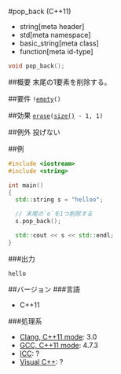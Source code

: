 #pop_back (C++11)
* string[meta header]
* std[meta namespace]
* basic_string[meta class]
* function[meta id-type]

```cpp
void pop_back();
```

##概要
末尾の1要素を削除する。


##要件
`!`[`empty`](./empty.md)`()`


##効果
[`erase`](./erase.md)`(`[`size()`](./size.md)` - 1, 1)`


##例外
投げない


##例
```cpp
#include <iostream>
#include <string>

int main()
{
  std::string s = "helloo";

  // 末尾の`o`を1つ削除する
  s.pop_back();

  std::cout << s << std::endl;
}
```

###出力
```
hello
```

##バージョン
###言語
- C++11

###処理系
- [Clang, C++11 mode](/implementation.md#clang): 3.0
- [GCC, C++11 mode](/implementation.md#gcc): 4.7.3
- [ICC](/implementation.md#icc): ?
- [Visual C++](/implementation.md#visual_cpp): ?

